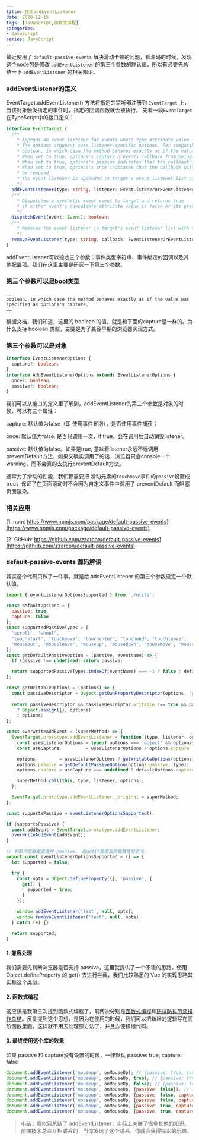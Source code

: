 ```yaml
---
title: 探索addEventListener
date: 2020-12-15
tags: [JavaScript,函数式编程]
categories: 
- JavaScript
series: JavaScript
---
```


最近使用了 `default-passive-events` 解决滑动卡顿的问题，看源码的时候，发现这个node包是修改 `addEventListener` 的第三个参数的默认值，所以有必要先总结一下 `addEventListener` 的相关知识。

### addEventListener的定义

EventTarget.addEventListener() 方法将指定的监听器注册到 `EventTarget` 上，当该对象触发指定的事件时，指定的回调函数就会被执行。 先看一段`EventTarget` 在TypeScript中的接口定义：

```ts
interface EventTarget {
  /**
    * Appends an event listener for events whose type attribute value is type. The callback argument sets the callback that will be invoked when the event is dispatched.
    * The options argument sets listener-specific options. For compatibility this can be a
    * boolean, in which case the method behaves exactly as if the value was specified as options's capture.
    * When set to true, options's capture prevents callback from being invoked when the event's eventPhase attribute value is BUBBLING_PHASE. When false (or not present), callback will not be invoked when event's eventPhase attribute value is CAPTURING_PHASE. Either way, callback will be invoked if event's eventPhase attribute value is AT_TARGET.
    * When set to true, options's passive indicates that the callback will not cancel the event by invoking preventDefault(). This is used to enable performance optimizations described in §2.8 Observing event listeners.
    * When set to true, options's once indicates that the callback will only be invoked once after which the event listener will
    * be removed.
    * The event listener is appended to target's event listener list and is not appended if it has the same type, callback, and capture.
    */
  addEventListener(type: string, listener: EventListenerOrEventListenerObject | null, options?: boolean | AddEventListenerOptions): void;
  /**
    * Dispatches a synthetic event event to target and returns true
    * if either event's cancelable attribute value is false or its preventDefault() method was not invoked, and false otherwise.
    */
  dispatchEvent(event: Event): boolean;
  /**
    * Removes the event listener in target's event listener list with the same type, callback, and options.
    */
  removeEventListener(type: string, callback: EventListenerOrEventListenerObject | null, options?: EventListenerOptions | boolean): void;
}
```

addEventListener可以接收三个参数：事件类型字符串、事件绑定的回调以及其他配置项。我们在这里主要是研究一下第三个参数。

### 第三个参数可以是bool类型

```
……
boolean, in which case the method behaves exactly as if the value was specified as options's capture.
……
```

根据文档，我们知道，这里的 boolean 的值，就是和下面的capture是一样的。为什么支持 boolean 类型，主要是为了兼容早期的浏览器实现方式。

### 第三个参数可以是对象

```ts
interface EventListenerOptions {
  capture?: boolean;
}
interface AddEventListenerOptions extends EventListenerOptions {
  once?: boolean;
  passive?: boolean;
}
```

我们可以从接口的定义里了解到，addEventListener的第三个参数是对象的时候，可以有三个属性：

capture: 默认值为false（即 使用事件冒泡），是否使用事件捕获；

once: 默认值为false. 是否只调用一次，if true，会在调用后自动销毁listener。

passive:  默认值为false。如果是true, 意味着listener永远不远调用preventDefault方法，如果又确实调用了的话，浏览器只会console一个warning，而不会真的去执行preventDefault方法。 

通常为了滑动的性能，我们都需要把 滑动元素的`touchmove`事件的`passive`设置成true，保证了在页面滚动时不会因为自定义事件中调用了 preventDefault 而阻塞页面渲染。

### 相关应用

[1. npm: https://www.npmjs.com/package/default-passive-events](https://www.npmjs.com/package/default-passive-events)

[2. GitHub: https://github.com/zzarcon/default-passive-events](https://github.com/zzarcon/default-passive-events)

### default-passive-events 源码解读

其实这个代码只做了一件事，就是给 addEventListener 的第三个参数设定一个默认值。

```js
import { eventListenerOptionsSupported } from './utils';

const defaultOptions = {
  passive: true,
  capture: false
};
const supportedPassiveTypes = [
  'scroll', 'wheel',
  'touchstart', 'touchmove', 'touchenter', 'touchend', 'touchleave',
  'mouseout', 'mouseleave', 'mouseup', 'mousedown', 'mousemove', 'mouseenter', 'mousewheel', 'mouseover'
];
const getDefaultPassiveOption = (passive, eventName) => {
  if (passive !== undefined) return passive;

  return supportedPassiveTypes.indexOf(eventName) === -1 ? false : defaultOptions.passive;
};

const getWritableOptions = (options) => {
  const passiveDescriptor = Object.getOwnPropertyDescriptor(options, 'passive');
    
  return passiveDescriptor && passiveDescriptor.writable !== true && passiveDescriptor.set === undefined
    ? Object.assign({}, options)
    : options;
};

const overwriteAddEvent = (superMethod) => {
  EventTarget.prototype.addEventListener = function (type, listener, options) {
    const usesListenerOptions = typeof options === 'object' && options !== null;
    const useCapture          = usesListenerOptions ? options.capture : options;

    options         = usesListenerOptions ? getWritableOptions(options) : {};
    options.passive = getDefaultPassiveOption(options.passive, type);
    options.capture = useCapture === undefined ? defaultOptions.capture : useCapture;

    superMethod.call(this, type, listener, options);
  };

  EventTarget.prototype.addEventListener._original = superMethod;
};

const supportsPassive = eventListenerOptionsSupported();

if (supportsPassive) {
  const addEvent = EventTarget.prototype.addEventListener;
  overwriteAddEvent(addEvent);
}
```

```js
// 判断浏览器是否支持 passive， 在get()里面去拦截属性的访问
export const eventListenerOptionsSupported = () => {
  let supported = false;

  try {
    const opts = Object.defineProperty({}, 'passive', {
      get() {
        supported = true;
      }
    });

    window.addEventListener('test', null, opts);
    window.removeEventListener('test', null, opts);
  } catch (e) {}

  return supported;
}
```

#### 1. 兼容处理

我们需要先判断浏览器是否支持 passive，这里就提供了一个不错的思路，使用 Object.defineProperty 的 get() 去进行拦截，我们比较熟悉的 Vue 的实现思路其实和这个类似。

#### 2. 函数式编程

这应该是我第三次提到函数式编程了，前两次分别是[函数式编程](https://beat-the-buzzer.github.io/2019/12/01/functional-programming/)和[防抖防抖节流操作总结](https://beat-the-buzzer.github.io/2020/09/12/debounce-throttle/)。反复提到这个思想，是因为在使用的时候，我们可以把新增的逻辑写在高阶函数里面，这样就不用去处理原方法了，并且方便移植代码。

#### 3. 最终使用这个库的效果

如果 passive 和 capture没有设置的时候，一律默认 passive: true, capture: false

```js
document.addEventListener('mouseup', onMouseUp); // {passive: true, capture: false}
document.addEventListener('mouseup', onMouseUp, true); // {passive: true, capture: true}
document.addEventListener('mouseup', onMouseUp, false); // {passive: true, capture: false}
document.addEventListener('mouseup', onMouseUp, {passive: false}); // {passive: false, capture: false}
document.addEventListener('mouseup', onMouseUp, {passive: false, capture: false}); // {passive: false, capture: false}
document.addEventListener('mouseup', onMouseUp, {passive: false, capture: true}); // {passive: false, capture: true}
document.addEventListener('mouseup', onMouseUp, {passive: true, capture: false}); // {passive: true, capture: false}
document.addEventListener('mouseup', onMouseUp, {passive: true, capture: true}); // {passive: true, capture: true}
```

> 小结：看似只总结了 addEventListener，实际上关联了很多其他的知识。前端技术总会互相联系的，当你发现了这个联系，你就会获得探索的乐趣。